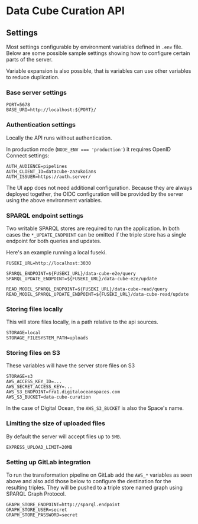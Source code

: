 # Data Cube Curation API

## Settings

Most settings configurable by environment variables defined in `.env` file.
Below are some possible sample settings showing how to configure certain parts
of the server.

Variable expansion is also possible, that is variables can use other variables
to reduce duplication.

### Base server settings

```dotenv
PORT=5678
BASE_URI=http://localhost:${PORT}/
```

### Authentication settings

Locally the API runs without authentication.

In production mode (`NODE_ENV === 'production'`) it requires OpenID Connect settings:

```dotenv
AUTH_AUDIENCE=pipelines
AUTH_CLIENT_ID=datacube-zazukoians
AUTH_ISSUER=https://auth.server/
```

The UI app does not need additional configuration. Because they are always deployed together, the OIDC configuration will be provided by the server using the above environment variables.

### SPARQL endpoint settings

Two writable SPARQL stores are required to run the application.
In both cases the `*_UPDATE_ENDPOINT` can be omitted if the triple store
has a single endpoint for both queries and updates.

Here's an example running a local fuseki.

```dotenv
FUSEKI_URL=http://localhost:3030

SPARQL_ENDPOINT=${FUSEKI_URL}/data-cube-e2e/query
SPARQL_UPDATE_ENDPOINT=${FUSEKI_URL}/data-cube-e2e/update

READ_MODEL_SPARQL_ENDPOINT=${FUSEKI_URL}/data-cube-read/query
READ_MODEL_SPARQL_UPDATE_ENDPOINT=${FUSEKI_URL}/data-cube-read/update
```

### Storing files locally

This will store files locally, in a path relative to the api sources.

```dotenv
STORAGE=local
STORAGE_FILESYSTEM_PATH=uploads
```

### Storing files on S3

These variables will have the server store files on S3

```dotenv
STORAGE=s3
AWS_ACCESS_KEY_ID=...
AWS_SECRET_ACCESS_KEY=...
AWS_S3_ENDPOINT=fra1.digitaloceanspaces.com
AWS_S3_BUCKET=data-cube-curation
```

In the case of Digital Ocean, the `AWS_S3_BUCKET` is also the Space's name.

### Limiting the size of uploaded files

By default the server will accept files up to `5MB`.

```dotenv
EXPRESS_UPLOAD_LIMIT=20MB
```

### Setting up GitLab integration

To run the transformation pipeline on GitLab add the `AWS_*` variables as seen
above and also add those below to configure the destination for the resulting triples.
They will be pushed to a triple store named graph using SPARQL Graph Protocol.

```dotenv
GRAPH_STORE_ENDPOINT=http://sparql.endpoint
GRAPH_STORE_USER=secret
GRAPH_STORE_PASSWORD=secret
```

